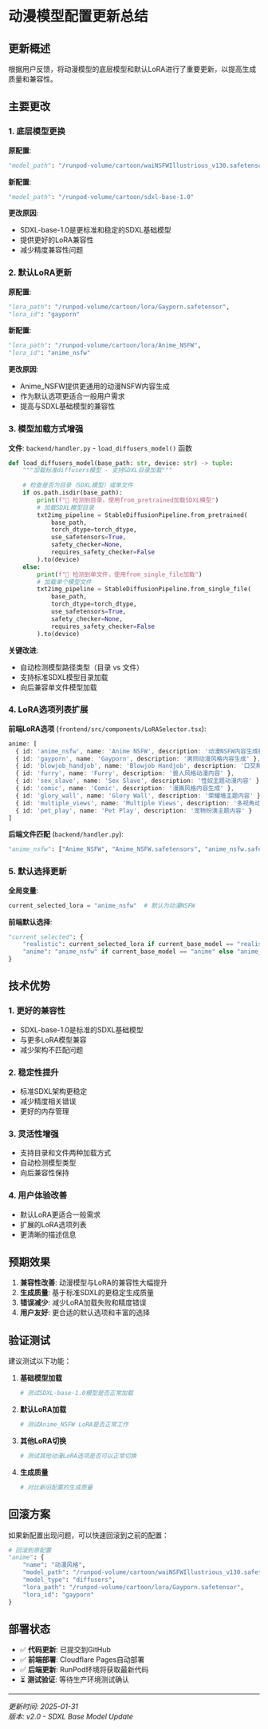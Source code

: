 # 动漫模型配置更新总结

## 更新概述

根据用户反馈，将动漫模型的底层模型和默认LoRA进行了重要更新，以提高生成质量和兼容性。

## 主要更改

### 1. 底层模型更换

**原配置**:
```python
"model_path": "/runpod-volume/cartoon/waiNSFWIllustrious_v130.safetensors"
```

**新配置**:
```python
"model_path": "/runpod-volume/cartoon/sdxl-base-1.0"
```

**更改原因**:
- SDXL-base-1.0是更标准和稳定的SDXL基础模型
- 提供更好的LoRA兼容性
- 减少精度兼容性问题

### 2. 默认LoRA更新

**原配置**:
```python
"lora_path": "/runpod-volume/cartoon/lora/Gayporn.safetensor",
"lora_id": "gayporn"
```

**新配置**:
```python
"lora_path": "/runpod-volume/cartoon/lora/Anime_NSFW",
"lora_id": "anime_nsfw"
```

**更改原因**:
- Anime_NSFW提供更通用的动漫NSFW内容生成
- 作为默认选项更适合一般用户需求
- 提高与SDXL基础模型的兼容性

### 3. 模型加载方式增强

**文件**: `backend/handler.py` - `load_diffusers_model()` 函数

```python
def load_diffusers_model(base_path: str, device: str) -> tuple:
    """加载标准diffusers模型 - 支持SDXL目录加载"""
    
    # 检查是否为目录（SDXL模型）或单文件
    if os.path.isdir(base_path):
        print(f"📁 检测到目录，使用from_pretrained加载SDXL模型")
        # 加载SDXL模型目录
        txt2img_pipeline = StableDiffusionPipeline.from_pretrained(
            base_path,
            torch_dtype=torch_dtype,
            use_safetensors=True,
            safety_checker=None,
            requires_safety_checker=False
        ).to(device)
    else:
        print(f"📄 检测到单文件，使用from_single_file加载")
        # 加载单个模型文件
        txt2img_pipeline = StableDiffusionPipeline.from_single_file(
            base_path,
            torch_dtype=torch_dtype,
            use_safetensors=True,
            safety_checker=None,
            requires_safety_checker=False
        ).to(device)
```

**关键改进**:
- 自动检测模型路径类型（目录 vs 文件）
- 支持标准SDXL模型目录加载
- 向后兼容单文件模型加载

### 4. LoRA选项列表扩展

**前端LoRA选项** (`frontend/src/components/LoRASelector.tsx`):
```typescript
anime: [
  { id: 'anime_nsfw', name: 'Anime NSFW', description: '动漫NSFW内容生成模型（默认）' },
  { id: 'gayporn', name: 'Gayporn', description: '男同动漫风格内容生成' },
  { id: 'blowjob_handjob', name: 'Blowjob Handjob', description: '口交和手交动漫内容' },
  { id: 'furry', name: 'Furry', description: '兽人风格动漫内容' },
  { id: 'sex_slave', name: 'Sex Slave', description: '性奴主题动漫内容' },
  { id: 'comic', name: 'Comic', description: '漫画风格内容生成' },
  { id: 'glory_wall', name: 'Glory Wall', description: '荣耀墙主题内容' },
  { id: 'multiple_views', name: 'Multiple Views', description: '多视角动漫内容' },
  { id: 'pet_play', name: 'Pet Play', description: '宠物扮演主题内容' }
]
```

**后端文件匹配** (`backend/handler.py`):
```python
"anime_nsfw": ["Anime_NSFW", "Anime_NSFW.safetensors", "anime_nsfw.safetensors", "AnimeNSFW.safetensors"]
```

### 5. 默认选择更新

**全局变量**:
```python
current_selected_lora = "anime_nsfw"  # 默认为动漫NSFW
```

**前端默认选择**:
```python
"current_selected": {
    "realistic": current_selected_lora if current_base_model == "realistic" else "flux_nsfw",
    "anime": "anime_nsfw" if current_base_model == "anime" else "anime_nsfw"
}
```

## 技术优势

### 1. 更好的兼容性
- SDXL-base-1.0是标准的SDXL基础模型
- 与更多LoRA模型兼容
- 减少架构不匹配问题

### 2. 稳定性提升
- 标准SDXL架构更稳定
- 减少精度相关错误
- 更好的内存管理

### 3. 灵活性增强
- 支持目录和文件两种加载方式
- 自动检测模型类型
- 向后兼容性保持

### 4. 用户体验改善
- 默认LoRA更适合一般需求
- 扩展的LoRA选项列表
- 更清晰的描述信息

## 预期效果

1. **兼容性改善**: 动漫模型与LoRA的兼容性大幅提升
2. **生成质量**: 基于标准SDXL的更稳定生成质量
3. **错误减少**: 减少LoRA加载失败和精度错误
4. **用户友好**: 更合适的默认选项和丰富的选择

## 验证测试

建议测试以下功能：

1. **基础模型加载**
   ```bash
   # 测试SDXL-base-1.0模型是否正常加载
   ```

2. **默认LoRA加载**
   ```bash
   # 测试Anime_NSFW LoRA是否正常工作
   ```

3. **其他LoRA切换**
   ```bash
   # 测试其他动漫LoRA选项是否可以正常切换
   ```

4. **生成质量**
   ```bash
   # 对比新旧配置的生成质量
   ```

## 回滚方案

如果新配置出现问题，可以快速回滚到之前的配置：

```python
# 回滚到原配置
"anime": {
    "name": "动漫风格", 
    "model_path": "/runpod-volume/cartoon/waiNSFWIllustrious_v130.safetensors",
    "model_type": "diffusers",
    "lora_path": "/runpod-volume/cartoon/lora/Gayporn.safetensor",
    "lora_id": "gayporn"
}
```

## 部署状态

- ✅ **代码更新**: 已提交到GitHub
- ✅ **前端部署**: Cloudflare Pages自动部署
- ✅ **后端更新**: RunPod环境将获取最新代码
- ⏳ **测试验证**: 等待生产环境测试确认

---

*更新时间: 2025-01-31*  
*版本: v2.0 - SDXL Base Model Update* 